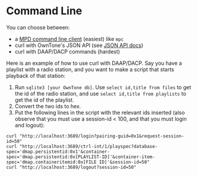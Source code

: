 # Command Line

You can choose between:

- a [MPD command line client](mpd.md) (easiest) like `mpc`
- curl with OwnTone's JSON API (see [JSON API docs](../json-api.md))
- curl with DAAP/DACP commands (hardest)

Here is an example of how to use curl with DAAP/DACP. Say you have a playlist
with a radio station, and you want to make a script that starts playback of that
station:

1. Run `sqlite3 [your OwnTone db]`. Use `select id,title from files` to get
    the id of the radio station, and use `select id,title from playlists` to get
    the id of the playlist.
2. Convert the two ids to hex.
3. Put the following lines in the script with the relevant ids inserted (also
    observe that you must use a session-id < 100, and that you must login and
    logout):

```shell
curl "http://localhost:3689/login?pairing-guid=0x1&request-session-id=50"
curl "http://localhost:3689/ctrl-int/1/playspec?database-spec='dmap.persistentid:0x1'&container-spec='dmap.persistentid:0x[PLAYLIST-ID]'&container-item-spec='dmap.containeritemid:0x[FILE ID]'&session-id=50"
curl "http://localhost:3689/logout?session-id=50"
```
